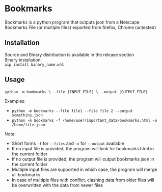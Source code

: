 # Bookmarks

Bookmarks is a python program that outputs json from a Netscape Bookmarks File (or multiple files) exported from firefox, Chrome (untested)

## Installation
Source and Binary distribution is available in the release section    
Binary installation:    
```pip install binary_name.whl```

## Usage   

`python -m bookmarks \`
 `--file [INPUT_FILE] \`
 `--output [OUTPUT_FILE]`    

Examples: 
- ```python -m bookmarks --file file1 --file file 2 --output something.json``` 
- ```python -m bookmarks -f /home/user/important_data/bookmarks.html -o /home/file.json``` 

Note: 
- Short forms `-f` for `--files` and `-o` for `--output` available    
- If no input file is provided, the program will look for bookmarks.html in the current folder    
- If no output file is provided, the program will output bookmarks.json in the current folder    
- Multiple input files are supported in which case, the program will merge all bookmarks
- In case of multiple files with conflict, clashing data from older files will be overwritten with the data from newer files
